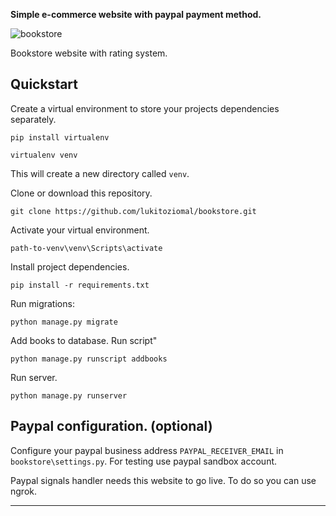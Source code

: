 **Simple e-commerce website with paypal payment method.**

![bookstore](https://user-images.githubusercontent.com/64534303/164705792-09dcc35f-9209-49d1-8b4e-c9a6255596a3.png)


Bookstore website with rating system.



## Quickstart
Create a virtual environment to store your projects dependencies separately.

` pip install virtualenv `

` virtualenv venv `

This will create a new directory called ` venv `.

Clone or download this repository.

` git clone https://github.com/lukitoziomal/bookstore.git `

Activate your virtual environment.

` path-to-venv\venv\Scripts\activate `

Install project dependencies.

` pip install -r requirements.txt `


Run migrations:

` python manage.py migrate `


Add books to database. Run script"

` python manage.py runscript addbooks `

Run server.

` python manage.py runserver `

Paypal configuration. (optional)
------

Configure your paypal business address ` PAYPAL_RECEIVER_EMAIL ` in ` bookstore\settings.py `. For testing use paypal sandbox account.

Paypal signals handler needs this website to go live. To do so you can use ngrok.

-----
